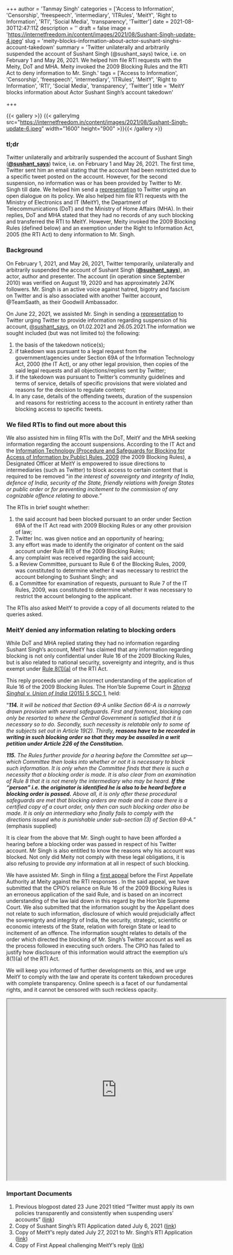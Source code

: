 +++
author = 'Tanmay Singh'
categories = ['Access to Information', 'Censorship', 'freespeech', 'intermediary', 'ITRules', 'MeitY', 'Right to Information', 'RTI', 'Social Media', 'transparency', 'Twitter']
date = 2021-08-30T12:47:11Z
description = ''
draft = false
image = 'https://internetfreedom.in/content/images/2021/08/Sushant-Singh-update-4.jpeg'
slug = 'meity-blocks-information-about-actor-sushant-singhs-account-takedown'
summary = 'Twitter unilaterally and arbitrarily suspended the account of Sushant Singh (@sushant_says) twice, i.e. on February 1 and May 26, 2021. We helped him file RTI requests with the Meity, DoT and MHA. Meity invoked the 2009 Blocking Rules and the RTI Act to deny information to Mr. Singh.'
tags = ['Access to Information', 'Censorship', 'freespeech', 'intermediary', 'ITRules', 'MeitY', 'Right to Information', 'RTI', 'Social Media', 'transparency', 'Twitter']
title = 'MeitY blocks information about Actor Sushant Singh’s account takedown'

+++


{{< gallery >}}
{{< galleryImg  src="https://internetfreedom.in/content/images/2021/08/Sushant-Singh-update-6.jpeg" width="1600" height="900" >}}{{< /gallery >}}

>>>> <form><script src="https://checkout.razorpay.com/v1/payment-button.js" data-payment_button_id="pl_HLkgeWGQLMuddp" async> </script> </form>



### **tl;dr**

Twitter unilaterally and arbitrarily suspended the account of Sushant Singh ([**@sushant_says**](https://twitter.com/sushant_says)) twice, i.e. on February 1 and May 26, 2021. The first time, Twitter sent him an email stating that the account had been restricted due to a specific tweet posted on the account. However, for the second suspension, no information was or has been provided by Twitter to Mr. Singh till date. We helped him send a [representation](https://internetfreedom.in/twitter-must-apply-its-own-policies-transparently-and-consistently-when-suspending-users-accounts/) to Twitter urging an open dialogue on its policy. We also helped him file RTI requests with the Ministry of Electronics and IT (MeitY), the Department of Telecommunications (DoT) and the Ministry of Home Affairs (MHA). In their replies, DoT and MHA stated that they had no records of any such blocking and transferred the RTI to MeitY. However, Meity invoked the 2009 Blocking Rules (defined below) and an exemption under the Right to Information Act, 2005 (the RTI Act) to deny information to Mr. Singh.



### **Background**

On February 1, 2021, and May 26, 2021, Twitter temporarily, unilaterally and arbitrarily suspended the account of Sushant Singh ([**@sushant_says**](https://twitter.com/sushant_says)), an actor, author and presenter. The account (in operation since September 2010) was verified on August 19, 2020 and has approximately 247K followers. Mr. Singh is an active voice against hatred, bigotry and fascism on Twitter and is also associated with another Twitter account, @TeamSaath, as their Goodwill Ambassador.

On June 22, 2021, we assisted Mr. Singh in sending a [representation](https://internetfreedom.in/twitter-must-apply-its-own-policies-transparently-and-consistently-when-suspending-users-accounts/) to Twitter urging Twitter to provide information regarding suspension of his account, [@sushant_says](https://twitter.com/sushant_says), on 01.02.2021 and 26.05.2021.The information we sought included (but was not limited to) the following:

1. the basis of the takedown notice(s);
2. if takedown was pursuant to a legal request from the government/agencies under Section 69A of the Information Technology Act, 2000 (the IT Act), or any other legal provision, then copies of the said legal requests and all objections/replies sent by Twitter;
3. if the takedown was pursuant to Twitter’s community guidelines and terms of service, details of specific provisions that were violated and reasons for the decision to regulate content;
4. In any case, details of the offending tweets, duration of the suspension and reasons for restricting access to the account in entirety rather than blocking access to specific tweets.



### **We filed RTIs to find out more about this**

We also assisted him in filing RTIs with the DoT, MeitY and the MHA seeking information regarding the account suspensions. According to the IT Act and the [Information Technology (Procedure and Safeguards for Blocking for Access of Information by Public) Rules, 2009](https://www.meity.gov.in/writereaddata/files/Information%20Technology%20%28%20Procedure%20and%20safeguards%20for%20blocking%20for%20access%20of%20information%20by%20public%29%20Rules%2C%202009.pdf) (the 2009 Blocking Rules), a Designated Officer at MeitY is empowered to issue directions to intermediaries (such as Twitter) to block access to certain content that is required to be removed “_in the interest of sovereignty and integrity of India, defence of India, security of the State, friendly relations with foreign States or public order or for preventing incitement to the commission of any cognizable offence relating to above._”

The RTIs in brief sought whether:

1. the said account had been blocked pursuant to an order under Section 69A of the IT Act read with 2009 Blocking Rules or any other provision of law;
2. Twitter Inc. was given notice and an opportunity of hearing;
3. any effort was made to identify the originator of content on the said account under Rule 8(1) of the 2009 Blocking Rules;
4. any complaint was received regarding the said account;
5. a Review Committee, pursuant to Rule 6 of the Blocking Rules, 2009, was constituted to determine whether it was necessary to restrict the account belonging to Sushant Singh; and
6. a Committee for examination of requests, pursuant to Rule 7 of the IT Rules, 2009, was constituted to determine whether it was necessary to restrict the account belonging to the applicant.

The RTIs also asked MeitY to provide a copy of all documents related to the queries asked.



### MeitY denied any information relating to blocking orders

While DoT and MHA replied stating they had no information regarding Sushant Singh’s account, MeitY has claimed that any information regarding blocking is not only confidential under Rule 16 of the 2009 Blocking Rules, but is  also related to national security, sovereignty and integrity, and is thus exempt under [Rule 8(1)(a)](https://indiankanoon.org/doc/1001313/) of the RTI Act.

This reply proceeds under an incorrect understanding of the application of Rule 16 of the 2009 Blocking Rules. The Hon’ble Supreme Court in [_Shreya Singhal v. Union of India_ (2015) 5 SCC 1](https://indiankanoon.org/doc/110813550/), held:

“_**114.** It will be noticed that Section 69-A unlike Section 66-A is a narrowly drawn provision with several safeguards. First and foremost, blocking can only be resorted to where the Central Government is satisfied that it is necessary so to do. Secondly, such necessity is relatable only to some of the subjects set out in Article 19(2). Thirdly, **reasons have to be recorded in writing in such blocking order so that they may be assailed in a writ petition under Article 226 of the Constitution.**_

_**115.** The Rules further provide for a hearing before the Committee set up—which Committee then looks into whether or not it is necessary to block such information. It is only when the Committee finds that there is such a necessity that a blocking order is made. It is also clear from an examination of Rule 8 that it is not merely the intermediary who may be heard. **If the “person” i.e. the originator is identified he is also to be heard before a blocking order is passed.** Above all, it is only after these procedural safeguards are met that blocking orders are made and in case there is a certified copy of a court order, only then can such blocking order also be made. It is only an intermediary who finally fails to comply with the directions issued who is punishable under sub-section (3) of Section 69-A.”_ (emphasis supplied)

It is clear from the above that Mr. Singh ought to have been afforded a hearing before a blocking order was passed in respect of his Twitter account. Mr Singh is also entitled to know the reasons why his account was blocked. Not only did Meity not comply with these legal obligations, it is also refusing to provide _any_ information at all in respect of such blocking.

We have assisted Mr. Singh in filing a [first appeal](https://drive.google.com/file/d/17OtirHBd5yI1qKUsdrOo8NbWM5Ym1Aag/view) before the First Appellate Authority at Meity against the RTI responses . In the said appeal, we have submitted that the CPIO’s reliance on Rule 16 of the 2009 Blocking Rules is an erroneous application of the said Rule, and is based on an incorrect understanding of the law laid down in this regard by the Hon’ble Supreme Court. We also submitted that the information sought by the Appellant does not relate to such information, disclosure of which would prejudicially affect the sovereignty and integrity of India, the security, strategic, scientific or economic interests of the State, relation with foreign State or lead to incitement of an offence. The information sought relates to details of the order which directed the blocking of Mr. Singh’s  Twitter account as well as the process followed in executing such orders. The CPIO has failed to justify how disclosure of this information would attract the exemption u/s 8(1)(a) of the RTI Act.

We will keep you informed of further developments on this, and we urge MeitY to comply with the law and operate its content takedown procedures with complete transparency. Online speech is a facet of our fundamental rights, and it cannot be censored with such reckless opacity.

<iframe src="https://drive.google.com/file/d/1eDDXQvfnjMUIe49d_6XGctpds_P1cE2Z/preview" width="580" height="480"></iframe>

### Important Documents

1. Previous blogpost dated 23 June 2021 titled “Twitter must apply its own policies transparently and consistently when suspending users’ accounts” ([link](https://internetfreedom.in/twitter-must-apply-its-own-policies-transparently-and-consistently-when-suspending-users-accounts/))
2. Copy of Sushant Singh’s RTI Application dated July 6, 2021 ([link](https://drive.google.com/file/d/1Ip1hs4BMHzFRqh9eHmoyz5Q_fQKYz74G/view?usp=sharing))
3. Copy of MeitY’s reply dated July 27, 2021 to Mr. Singh’s RTI Application ([link](https://drive.google.com/file/d/1_F1NM3lShOOwqjlEUFmK30v1h4U5JcRC/view))
4. Copy of First Appeal challenging MeitY’s reply ([link](https://drive.google.com/file/d/17OtirHBd5yI1qKUsdrOo8NbWM5Ym1Aag/view))

> > > <form><script src="https://cdn.razorpay.com/static/widget/subscription-button.js" data-subscription_button_id="pl_HLk5qU1K35hmPH" data-button_theme="brand-color" async> </script> </form>






